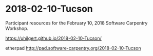 # 2018-02-10-Tucson

Participant resources for the February 10, 2018 Software Carpentry Workshop.

https://uhilgert.github.io/2018-02-10-Tucson/

etherpad
http://pad.software-carpentry.org/2018-02-10-Tucson
